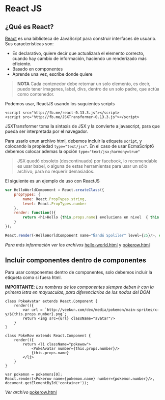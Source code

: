 # React JS

## ¿Qué es React?

[React](https://reactjs.org/) es una biblioteca de JavaScript para construir interfaces de usuario.
Sus características son:
- Es declarativo, quiere decir que actualizará el elemento correcto, cuando hay cambio de información, haciendo un renderizado más eficiente.
- Basado en componentes
- Aprende una vez, escribe donde quiere


> **NOTA**
> Cada contenedor debe retornar un solo elemento, es decir, puedo tener imagenes, label, divs, dentro de un solo padre, que actúa como contenedor.

Podemos usar, ReactJS usando los suguientes scripts
```
<script src="http://fb.me/react-0.13.3.js"></script>
<script src="http://fb.me/JSXTransformer-0.13.3.js"></script>
```

JSXTransformer toma la sintaxis de JSX y la convierte a javascript, para que pueda ser interpretada por el navegador.

Para usarlo enun archivo  html, debemos incluir la etiqueta `script`, y colocando la propiedad `type="text/jsx"`. En el caso de usar EcmaScript6 debemos colocar ademas la opción `type="text/jsx;harmony=true"`

> JSX quedó obsoleto (descontinuado) por facebook, lo recomendable es usar babel, o alguna de estas herramientas para usar un sólo archivo, para no requerir demasiados.


El siguiente es un ejemplo de uso con ReactJS

```js
var HelloWorldComponent = React.createClass({
    propTypes: {
        name: React.PropTypes.string,
        level: React.PropTypes.number
    },
    render: function(){
        return <h1>Hello {this.props.name} evoluciona en nivel  { this.props.level }!</h1>
    }
});

React.render(<HelloWorldComponent name="Ñandú Spoliler" level={25}/>, document.getElementById('container'));
```

*Para más información ver los archivos* [hello-world.html](hello-world.html) y [pokerow.html](pokerow.html)

## Incluir componentes dentro de componentes

Para usar componentes dentro de componentes, solo debemos incluir la etiqueta como si fuera html. 

**IMPORTANTE**: *Los nombres de los componentes siempre deben ir con la primera letra en mayusculas, para diferenciarlos de los nodos del DOM*

```
class PokeAvatar extends React.Component {
    render(){
        var url = `http://veekun.com/dex/media/pokemon/main-sprites/x-y/${this.props.number}.png`;
        return <img src={url} className="avatar"/>
    }
}

class PokeRow extends React.Component {
    render(){
        return <li className="pokewow">
            <PokeAvatar number={this.props.number}/>
            {this.props.name}
        </li>
    }
}

var pokemon = pokemons[0];
React.render(<Pokerow name={pokemon.name} number={pokemon.number}/>, document.getElementById('container'));
```

*Ver archivo* [pokerow.html](pokerow.html)